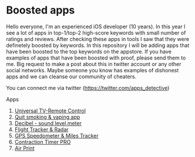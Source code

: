 # Boosted apps
Hello everyone, I'm an experienced iOS developer (10 years). In this year I see a lot of apps in top-1/top-2 high-score keywords with small number of ratings and reviews. After checking these apps in tools I saw that they were definetely boosted by keywords.  In this repository I will be adding apps that have been boosted to the top keywords on the appstore. If you have examples of apps that have been boosted with proof, please send them to me.  Big request to make a post about this in twitter account or any other social networks. Maybe someone you know has examples of dishonest apps and we can cleanse our community of cheaters.

You can connect me via twitter (https://twitter.com/apps_detective)

Apps
 
1. [Universal TV-Remote Control](https://github.com/appsdetective/boosted_apps/wiki/Universal-TV)
2. [Quit smoking & vaping app](https://github.com/appsdetective/boosted_apps/wiki/Quit-Smoking)
3. [Decibel - sound level meter](https://github.com/appsdetective/boosted_apps/wiki/Decibel---sound-level-meter)
4. [Flight Tracker & Radar](https://github.com/appsdetective/boosted_apps/wiki/Flight-Tracker-&-Radar)
5. [GPS Speedometer & Miles Tracker](https://github.com/appsdetective/boosted_apps/wiki/GPS-Speedometer-&-Miles-Tracker)
6. [Contraction Timer PRO](https://github.com/appsdetective/boosted_apps/wiki/Contraction-Timer-PRO)
7. [Air Print](https://github.com/appsdetective/boosted_apps/wiki/Air-Print)
